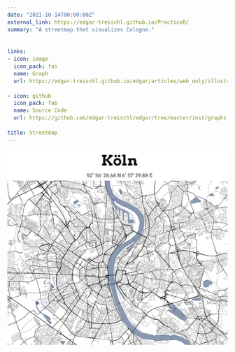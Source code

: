 ```yaml
---
date: "2021-10-14T00:00:00Z"
external_link: https://edgar-treischl.github.io/PracticeR/
summary: "A streetmap that visualizes Cologne."


links:
- icon: image
  icon_pack: fas
  name: Graph
  url: https://edgar-treischl.github.io/edgar/articles/web_only/illustrations/illustrations.html
  
- icon: github
  icon_pack: fab
  name: Source Code
  url: https://github.com/edgar-treischl/edgar/tree/master/inst/graphs

title: Streetmap
---
```


![Streetmap](featured.png)



